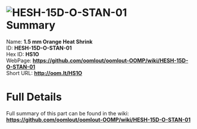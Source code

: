 
![HESH-15D-O-STAN-01](https://github.com/oomlout/oomlout-OOMP/blob/master/parts/HESH-15D-O-STAN-01/HESH-15D-O-STAN-01_420.jpg)   
Summary
=================
  
Name: __1.5 mm Orange Heat Shrink__    
ID: __HESH-15D-O-STAN-01__   
Hex ID: __HS1O__   
WebPage: __https://github.com/oomlout/oomlout-OOMP/wiki/HESH-15D-O-STAN-01__   
Short URL: __http://oom.lt/HS1O__   

Full Details
==========================
Full summary of this part can be found in the wiki:   
__https://github.com/oomlout/oomlout-OOMP/wiki/HESH-15D-O-STAN-01__    

